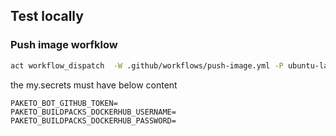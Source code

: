 ## Test locally

### Push image worfklow

```bash
act workflow_dispatch  -W .github/workflows/push-image.yml -P ubuntu-latest=-self-hosted -e ./push-image.dispatch.event.json -j push --env GITHUB_REPOSITORY="paketo-community/ubi-base-stack" --secret-file="./my.secrets"
```

the my.secrets must have below content

```env
PAKETO_BOT_GITHUB_TOKEN=
PAKETO_BUILDPACKS_DOCKERHUB_USERNAME=
PAKETO_BUILDPACKS_DOCKERHUB_PASSWORD=
```
